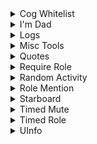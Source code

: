 
<details>
<summary>Cog Whitelist</summary>

Require a per-server whitelist from the bot owner to use specified cogs

### Install Cog

```
[p]cog install swift-cogs cogwhitelist
[p]load cogwhitelist
```
</details>

<details>
<summary>I'm Dad</summary>

High quality dad jokes.

This was a dumb cog I made in about 10 minutes for a silly joke. You definitely don't want to use this.

### Install Cog

```
[p]cog install swift-cogs imdad
[p]load imdad
```
</details>

<details>
<summary>Logs</summary>

Log anything and everything that happens in your Discord guild.

Inspired by Paddo's Grenzpolizei, created for more fine-tuned control of what and how data gets logged.

### Install Cog

```
[p]cog install swift-cogs logs
[p]load logs
```
</details>

<details>
<summary>Misc Tools</summary>

A collection of small utilities that don't fit in any other cog, and don't necessarily warrant their own specialized cog.

### Requirements

- tabulate

### Install Cog

```
[p]cog install swift-cogs misctools
[p]load misctools
```
</details>

<details>
<summary>Quotes</summary>

Save and retrieve quotes

### Install Cog

```
[p]cog install swift-cogs quotes
[p]load quotes
```
</details>

<details>
<summary>Require Role</summary>

Allow and disallow users to use a bot's commands based on per-guild roles

### Install Cog

```
[p]cog install swift-cogs requirerole
[p]load requirerole
```
</details>

<details>
<summary>Random Activity</summary>

Random bot playing statuses.

Due to how this cog works, manually set activity statuses and statuses set by other cogs are not respected, and will be overwritten

### Install Cog

```
[p]cog install swift-cogs rndactivity
[p]load rndactivity
```
</details>

<details>
<summary>Role Mention</summary>

Quickly mention a role, without allowing your average Joe to mention it.

This cog has yet to be extensively tested.

### Requirements

- tabulate

### Install Cog

```
[p]cog install swift-cogs rolemention
[p]load rolemention
```
</details>

<details>
<summary>Starboard</summary>

It's almost like channel pins, but with stars, and more democracy. (democracy not guaranteed)

This cog may use a fair amount of memory, due to the various internal caches.

### Requirements

- tabulate

### Install Cog

```
[p]cog install swift-cogs starboard
[p]load starboard
```
</details>

<details>
<summary>Timed Mute</summary>

Mute users for a set amount of time.
This cog requires my Timed Role cog.

### Requirements

- [timedrole](https://github.com/notodinair/Swift-Cogs)

### Install Cog

```
[p]cog install swift-cogs timedmute
[p]load timedmute
```
</details>

<details>
<summary>Timed Role</summary>

Add timed roles to users

### Install Cog

```
[p]cog install swift-cogs timedrole
[p]load timedrole
```
</details>

<details>
<summary>UInfo</summary>

Yet another [p]userinfo variation

### Install Cog

```
[p]cog install swift-cogs uinfo
[p]load uinfo
```
</details>